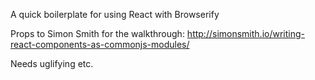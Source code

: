 A quick boilerplate for using React with Browserify

Props to Simon Smith for the walkthrough: http://simonsmith.io/writing-react-components-as-commonjs-modules/

Needs uglifying etc.
